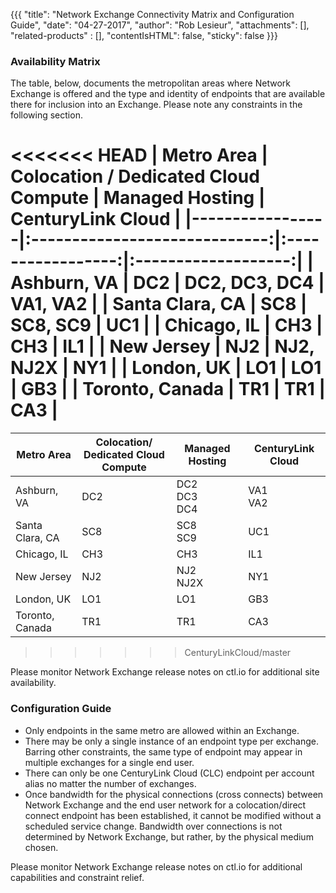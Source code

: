 {{{
  "title": "Network Exchange Connectivity Matrix and Configuration Guide",
  "date": "04-27-2017",
  "author": "Rob Lesieur",
  "attachments": [],
  "related-products" : [],
  "contentIsHTML": false,
  "sticky": false
}}}

### Availability Matrix

The table, below, documents the metropolitan areas where Network Exchange is offered and the type and identity of endpoints that are available there for inclusion into an Exchange. Please note any constraints in the following section.

<<<<<<< HEAD
| Metro Area | Colocation / Dedicated Cloud Compute | Managed Hosting | CenturyLink Cloud |
|-----------------|:-----------------------------:|:-----------------:|:-------------------:|
| Ashburn, VA | DC2 | DC2, DC3, DC4 | VA1, VA2 |
| Santa Clara, CA | SC8 | SC8, SC9 | UC1 |
| Chicago, IL | CH3 | CH3 | IL1 |
| New Jersey | NJ2 | NJ2, NJ2X | NY1 |
| London, UK | LO1 | LO1 | GB3 |
| Toronto, Canada | TR1 | TR1 | CA3 |
=======
Metro Area|Colocation/<br>Dedicated Cloud Compute|Managed Hosting|CenturyLink Cloud
----------|------------------------------------|---------------|-----------------
Ashburn, VA|DC2|DC2<br>DC3<br>DC4|VA1<br>VA2
Santa Clara, CA|SC8|SC8<br>SC9|UC1
Chicago, IL|CH3|CH3|IL1
New Jersey|NJ2|NJ2<br>NJ2X|NY1
London, UK|LO1|LO1|GB3
Toronto, Canada|TR1|TR1|CA3
>>>>>>> CenturyLinkCloud/master

Please monitor Network Exchange release notes on ctl.io for additional site availability.

### Configuration Guide

* Only endpoints in the same metro are allowed within an Exchange.
* There may be only a single instance of an endpoint type per exchange. Barring other constraints, the same type of endpoint may appear in multiple exchanges for a single end user.
* There can only be one CenturyLink Cloud (CLC) endpoint per account alias no matter the number of exchanges.
* Once bandwidth for the physical connections (cross connects) between Network Exchange and the end user network for a colocation/direct connect endpoint has been established, it cannot be modified without a scheduled service change. Bandwidth over connections is not determined by Network Exchange, but rather, by the physical medium chosen.

Please monitor Network Exchange release notes on ctl.io for additional capabilities and constraint relief.
